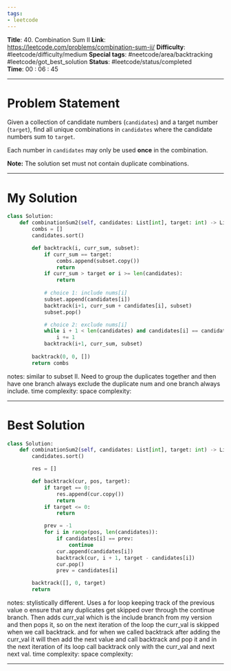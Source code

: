 ```yaml
---
tags:
- leetcode
---
```

**Title**: 40. Combination Sum II
**Link**: https://leetcode.com/problems/combination-sum-ii/
**Difficulty**: #leetcode/difficulty/medium 
**Special tags**: #neetcode/area/backtracking #leetcode/got_best_solution 
**Status**: #leetcode/status/completed  
**Time**: 00 : 06 : 45

---
# Problem Statement
Given a collection of candidate numbers (`candidates`) and a target number (`target`), find all unique combinations in `candidates` where the candidate numbers sum to `target`.

Each number in `candidates` may only be used **once** in the combination.

**Note:** The solution set must not contain duplicate combinations.

---
# My Solution
```python
class Solution:
    def combinationSum2(self, candidates: List[int], target: int) -> List[List[int]]:
        combs = []
        candidates.sort()

        def backtrack(i, curr_sum, subset):
            if curr_sum == target:
                combs.append(subset.copy())
                return
            if curr_sum > target or i >= len(candidates):
                return
            
            # choice 1: include nums[i]
            subset.append(candidates[i])
            backtrack(i+1, curr_sum + candidates[i], subset)
            subset.pop()

            # choice 2: exclude nums[i]
            while i + 1 < len(candidates) and candidates[i] == candidates[i+1]:
                i += 1
            backtrack(i+1, curr_sum, subset)
        
        backtrack(0, 0, [])
        return combs
```
notes: similar to subset II. Need to group the duplicates together and then have one branch always exclude the duplicate num and one branch always include. 
time complexity: 
space complexity: 

---
# Best Solution
```python
class Solution:
    def combinationSum2(self, candidates: List[int], target: int) -> List[List[int]]:
        candidates.sort()

        res = []

        def backtrack(cur, pos, target):
            if target == 0:
                res.append(cur.copy())
                return
            if target <= 0:
                return

            prev = -1
            for i in range(pos, len(candidates)):
                if candidates[i] == prev:
                    continue
                cur.append(candidates[i])
                backtrack(cur, i + 1, target - candidates[i])
                cur.pop()
                prev = candidates[i]

        backtrack([], 0, target)
        return 
```
notes: stylistically different. Uses a for loop keeping track of the previous value o ensure that any duplicates get skipped over through the continue branch. Then adds curr_val which is the include branch from my version and then pops it, so on the next iteration of the loop the curr_val is skipped when we call backtrack.  and for when we called backtrack after adding the curr_val it will then add the next value and call backtrack and pop it and in the next iteration of its loop call backtrack only with the curr_val and next next val. 
time complexity: 
space complexity: 

---

